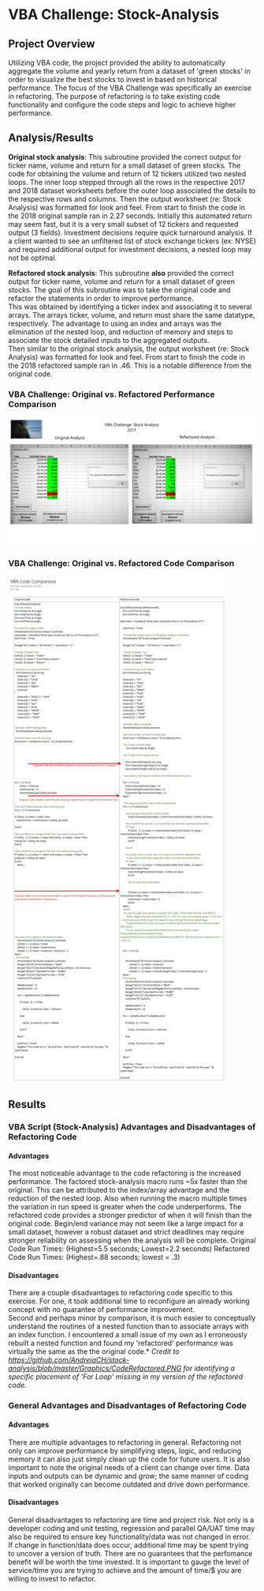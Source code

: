 # **VBA Challenge: Stock-Analysis**

## Project Overview
Utilizing VBA code, the project provided the ability to automatically aggregate the volume and yearly return from a dataset of 'green stocks' in order to visualize the best stocks to invest in based on historical performance. 
The focus of the VBA Challenge was specifically an exercise in refactoring. The purpose of refactoring is to take existing code functionality and configure the code steps and logic to achieve higher performance. 
 
## **Analysis/Results**

**Original stock analysis**: 
This subroutine provided the correct output for ticker name, volume and return for a small dataset of green stocks. The code for obtaining the volume and return of 12 tickers utilized two nested loops. 
The inner loop stepped through all the rows in the respective 2017 and 2018 dataset worksheets before the outer loop associated the details to the respective rows and columns. Then the output worksheet (re: Stock Analysis) was formatted for look and feel. 
From start to finish the code in the 2018 original sample ran in 2.27 seconds. Initially this automated return may seem fast, but it is a very small subset of 12 tickers and requested output (3 fields). 
Investment decisions require quick turnaround analysis. If a client wanted to see an unfiltered list of stock exchange tickers (ex: NYSE) and required additional output for investment decisions, a nested loop may not be optimal. 

**Refactored stock analysis**: 
This subroutine **also** provided the correct output for ticker name, volume and return for a small dataset of green stocks. The goal of this subroutine was to take the original code and refactor the statements in order to improve performance.  
This was obtained by identifying a ticker index and associating it to several arrays. The arrays ticker, volume, and return must share the same datatype, respectively. The advantage to using an index and arrays was the elimination of the nested loop, and reduction of memory and steps to associate the stock detailed inputs to the aggregated outputs.   
Then similar to the original stock analysis, the output worksheet (re: Stock Analysis) was formatted for look and feel. 
From start to finish the code in the 2018 refactored sample ran in .46. This is a notable difference from the original code. 


### VBA Challenge: Original vs. Refactored Performance Comparison
![Performance Support 2017](https://github.com/ljlodl5/Stock-Analysis/blob/main/Resources/VBA%20Challenge%202017%20Comparison%20.png)


### VBA Challenge: Original vs. Refactored Code Comparison 
![Refactored Code Support](https://github.com/ljlodl5/Stock-Analysis/blob/main/Resources/VBA%20Challenge%20Code%20Comparison.png)

## **Results**
### **VBA Script (Stock-Analysis) Advantages and Disadvantages of Refactoring Code**
#### Advantages
The most noticeable advantage to the code refactoring is the increased performance. The factored stock-analysis macro runs ~5x faster than the original. This can be attributed to the index/array advantage and the reduction of the nested loop. 
Also when running the macro multiple times the variation in run speed is greater when the code underperforms. The refactored code provides a stronger predictor of when it will finish than the original code. 
Begin/end variance may not seem like a large impact for a small dataset, however a robust dataset and strict deadlines may require stronger reliability on assessing when the analysis will be complete. 
Original Code Run Times:   (Highest=5.5 seconds; Lowest=2.2 seconds)
Refactored Code Run Times: (Highest=.88 seconds; lowest = .3) 

#### Disadvantages
There are a couple disadvantages to refactoring code specific to this exercise. For one, it took additional time to reconfigure an already working concept with no guarantee of performance improvement.     
Second and perhaps minor by comparison, it is much easier to conceptually understand the routines of a nested function than to associate arrays with an index function. 
I encountered a small issue of my own as I erroneously rebuilt a nested function and found my 'refactored' performance was virtually the same as the the original code.*
*Credit to https://github.com/AndrejaCH/stock-analysis/blob/master/Graphics/CodeRefactored.PNG for identifying a specific placement of 'For Loop' missing in my version of the refactored code.*
    


### **General Advantages and Disadvantages of Refactoring Code**
#### Advantages 
There are multiple advantages to refactoring in general. Refactoring not only can improve performance by simplifying steps, logic, and reducing memory it can also just simply clean up the code for future users. 
It is also important to note the original needs of a client can change over time. Data inputs and outputs can be dynamic and grow; the same manner of coding that worked originally can become outdated and drive down performance. 
#### Disadvantages
General disadvantages to refactoring are time and project risk. Not only is a developer coding and unit testing, regression and parallel QA/UAT time may also be required to ensure key functionality/data was not changed in error. 
If change in function/data does occur, additional time may be spent trying to uncover a version of truth. 
There are no guarantees that the perfomance benefit will be worth the time invested. It is important to gauge the level of service/time you are trying to achieve and the amount of time/$ you are willing to invest to refactor. 




